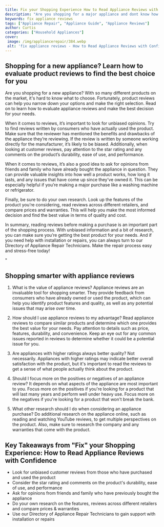 ```yaml
---
title: Fix your Shopping Experience How to Read Appliance Reviews with Confidence
description: "Are you shopping for a major appliance and dont know how to read product reviews with confidence Learn how to make the most of user feedback and maximize the value of your purchase Get the essentials to improve your shopping experience and find the best fit for you"
keywords: fix appliance reviews
tags: ["Appliance Repair", "Appliance Guide", "Appliance Reviews"]
author: Curtis
categories: ["Household Appliances"]
cover: 
 image: /img/appliancerepair/384.webp
 alt: 'fix appliance reviews - How to Read Appliance Reviews with Confidence'
---
```

## Shopping for a new appliance? Learn how to evaluate product reviews to find the best choice for you

Are you shopping for a new appliance? With so many different products on the market, it's hard to know what to choose. Fortunately, product reviews can help you narrow down your options and make the right selection. Read on to learn how to evaluate appliance reviews and make the best decision for your needs.

When it comes to reviews, it’s important to look for unbiased opinions. Try to find reviews written by consumers who have actually used the product. Make sure that the reviewer has mentioned the benefits and drawbacks of the appliance they’re reviewing. If the review is written by someone working directly for the manufacturer, it’s likely to be biased. Additionally, when looking at customer reviews, pay attention to the star rating and any comments on the product’s durability, ease of use, and performance.

When it comes to reviews, it’s also a good idea to ask for opinions from friends and family who have already bought the appliance in question. They can provide valuable insights into how well a product works, how long it lasts, and any issues that have come up since they’ve owned it. This can be especially helpful if you’re making a major purchase like a washing machine or refrigerator.

Finally, be sure to do your own research. Look up the features of the product you’re considering, read reviews across different retailers, and compare prices and warranties. This will help you make the most informed decision and find the best value in terms of quality and cost.

In summary, reading reviews before making a purchase is an important part of the shopping process. With unbiased information and a bit of research, you can make sure you’re getting the best product for your needs. And if you need help with installation or repairs, you can always turn to our Directory of Appliance Repair Technicians. Make the repair process easy and stress-free today!

"

## Shopping smarter with appliance reviews

1. What is the value of appliance reviews? 
Appliance reviews are an invaluable tool for shopping smarter. They provide feedback from consumers who have already owned or used the product, which can help you identify product features and quality, as well as any potential issues that may arise over time.

2. How should I use appliance reviews to my advantage? 
Read appliance reviews to compare similar products and determine which one provides the best value for your needs. Pay attention to details such as price, features, durability, and convenience. Keep an eye out for any common issues reported in reviews to determine whether it could be a potential issue for you.

3. Are appliances with higher ratings always better quality? 
Not necessarily. Appliances with higher ratings may indicate better overall satisfaction with the product, but it's important to read the reviews to get a sense of what people actually think about the product.

4. Should I focus more on the positives or negatives of an appliance review? 
It depends on what aspects of the appliance are most important to you. Focus more on the positives if you're looking for a product that will last many years and perform well under heavy use. Focus more on the negatives if you're looking for a product that won't break the bank.

5. What other research should I do when considering an appliance purchase? 
Do additional research on the appliance online, such as reading and watching YouTube reviews, to get multiple perspectives on the product. Also, make sure to research the company and any warranties that come with the product.

## Key Takeaways from "Fix" your Shopping Experience: How to Read Appliance Reviews with Confidence
- Look for unbiased customer reviews from those who have purchased and used the product
- Consider the star rating and comments on the product's durability, ease of use, and performance
- Ask for opinions from friends and family who have previously bought the appliance
- Do your own research on the features, reviews across different retailers and compare prices & warranties
- Use our Directory of Appliance Repair Technicians to gain support with installation or repairs

